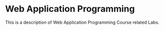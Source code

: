 # Web Application Programming

This is a description of Web Application Programming Course related Labs.
